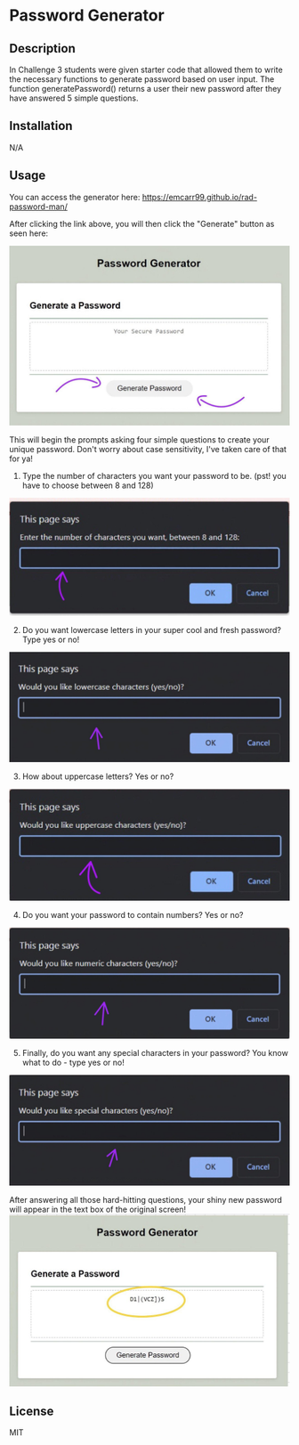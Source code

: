 # Password Generator

## Description
In Challenge 3 students were given starter code that allowed them to write the necessary functions to generate password based on user input. The function generatePassword()  returns a user their new password after they have answered 5 simple questions. 

## Installation
N/A

## Usage
You can access the generator here:  https://emcarr99.github.io/rad-password-man/

After clicking the link above, you will then click the "Generate" button as seen here:

<img src="./Assets\Images\genpasswordbutton.jpg">

This will begin the prompts asking four simple questions to create your unique password. Don't worry about case sensitivity, I've taken care of that for ya!

1. Type the number of characters you want your password to be. (pst! you have to choose between 8 and 128)
<img src="./Assets\Images\numberof.jpg">

2. Do you want lowercase letters in your super cool and fresh password? Type yes or no!
<img src="./Assets\Images\lowercase.jpg">


3. How about uppercase letters? Yes or no?

<img src="./Assets\Images\uppercase.jpg">

4. Do you want your password to contain numbers? Yes or no?
<img src="./Assets\Images\numeric.jpg">

5. Finally, do you want any special characters in your password? You know what to do - type yes or no!
<img src="./Assets\Images\special.jpg">

After answering all those hard-hitting questions, your shiny new password will appear in the text box of the original screen!
<img src="./Assets\Images\randompassword.jpg">




## License
MIT
